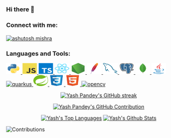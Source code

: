 ### Hi there 👋

<h3 align="left">Connect with me:</h3>
<p align="left">
<a href="https://www.linkedin.com/in/yash-pandey-493427202/" target="blank"><img align="center" src="https://raw.githubusercontent.com/rahuldkjain/github-profile-readme-generator/master/src/images/icons/Social/linked-in-alt.svg" alt="ashutosh mishra" height="30" width="40" /></a>
</p>


 <h3 align='left'>Languages and Tools:</h3>
<p align='left'>
  <a href="https://www.python.org/" target="_blank" rel="noreferrer">
    <img src="https://raw.githubusercontent.com/devicons/devicon/master/icons/python/python-original.svg" alt="python" class="icon" height="30" width="40"/>
  </a>
  <a href="https://developer.mozilla.org/en-US/docs/Web/JavaScript" target="_blank" rel="noreferrer">
    <img src="https://raw.githubusercontent.com/devicons/devicon/master/icons/javascript/javascript-original.svg" alt="javascript" class="icon" height="30" width="40"/>
  </a>
  <a href="https://www.typescriptlang.org/" target="_blank" rel="noreferrer">
    <img src="https://raw.githubusercontent.com/devicons/devicon/master/icons/typescript/typescript-original.svg" alt="typescript" class="icon" height="30" width="40"/>
  </a>
  <a href="https://reactjs.org/" target="_blank" rel="noreferrer">
    <img src="https://raw.githubusercontent.com/devicons/devicon/master/icons/react/react-original.svg" alt="react" class="icon" height="30" width="40"/>
  </a>
  <a href="https://nodejs.org/" target="_blank" rel="noreferrer">
    <img src="https://raw.githubusercontent.com/devicons/devicon/master/icons/nodejs/nodejs-original.svg" alt="nodejs" class="icon" height="30" width="40"/>
  </a>
  <a href="https://maven.apache.org/" target="_blank" rel="noreferrer">
    <img src="https://raw.githubusercontent.com/devicons/devicon/master/icons/apache/apache-original.svg" alt="maven" class="icon" height="30" width="40"/>
  </a>
  <a href="https://www.mysql.com/" target="_blank" rel="noreferrer">
    <img src="https://raw.githubusercontent.com/devicons/devicon/master/icons/mysql/mysql-original.svg" alt="mysql" class="icon" height="30" width="40"/>
  </a>
  <a href="https://www.postgresql.org/" target="_blank" rel="noreferrer">
    <img src="https://raw.githubusercontent.com/devicons/devicon/master/icons/postgresql/postgresql-original.svg" alt="postgres" class="icon" height="30" width="40"/>
  </a>
  <a href="https://www.mongodb.com/" target="_blank" rel="noreferrer">
    <img src="https://raw.githubusercontent.com/devicons/devicon/master/icons/mongodb/mongodb-original.svg" alt="mongodb" class="icon" height="30" width="40"/>
  </a>
  <a href="https://www.java.com/" target="_blank" rel="noreferrer">
    <img src="https://raw.githubusercontent.com/devicons/devicon/master/icons/java/java-original.svg" alt="java" class="icon" height="30" width="40"/>
  </a>
  <a href="https://quarkus.io/" target="_blank" rel="noreferrer">
    <img src="https://design.jboss.org/quarkus/logo/final/SVG/quarkus_icon_rgb_default.svg" alt="quarkus" class="icon" height="30" width="40"/>
  </a>
  <a href="https://spring.io/projects/spring-boot" target="_blank" rel="noreferrer">
    <img src="https://raw.githubusercontent.com/devicons/devicon/master/icons/spring/spring-original.svg" alt="springboot" class="icon" height="30" width="40"/>
  </a>
  <a href="https://developer.mozilla.org/en-US/docs/Web/CSS" target="_blank" rel="noreferrer">
    <img src="https://raw.githubusercontent.com/devicons/devicon/master/icons/css3/css3-original.svg" alt="css" class="icon" height="30" width="40"/>
  </a>
  <a href="https://developer.mozilla.org/en-US/docs/Web/HTML" target="_blank" rel="noreferrer">
    <img src="https://raw.githubusercontent.com/devicons/devicon/master/icons/html5/html5-original.svg" alt="html" class="icon" height="30" width="40"/>
  </a>
  <a href="https://opencv.org/" target="_blank" rel="noreferrer">
    <img src="https://raw.githubusercontent.com/opencv/opencv/master/doc/opencv-logo2.png" alt="opencv" class="icon" height="30" width="40"/>
  </a>
</p>

 
<p align="center">
  <a href="https://github.com/yashpandey474">
    <img src="https://github-readme-streak-stats.herokuapp.com/?user=yashpandey474&theme=radical&border=7F3FBF&background=0D1117" alt="Yash Pandey's GitHub streak"/>
  </a>
</p>

<p align="center">
  <a href="https://github.com/yashpandey474">
    <img src="https://github-profile-summary-cards.vercel.app/api/cards/profile-details?username=yashpandey474&theme=radical" alt="Yash Pandey's GitHub Contribution"/>
  </a>
</p>
<p align = "center">
<a href="https://github.com/yashpandey474"><img alt="Yash's Top Languages" src="https://denvercoder1-github-readme-stats.vercel.app/api/top-langs/?username=yashpandey474&langs_count=8&layout=compact&theme=react&border_color=7F3FBF&bg_color=0D1117&title_color=F85D7F&icon_color=F8D866" height="192px" width="49.5%"/></a>
 <a href="https://github.com/yashpandey474"><img alt="Yash's Github Stats" src="https://denvercoder1-github-readme-stats.vercel.app/api?username=yashpandey474&show_icons=true&count_private=true&theme=react&border_color=7F3FBF&bg_color=0D1117&title_color=F85D7F&icon_color=F8D866" height="192px" width="49.5%"/></a>
  <br/>
</p>

![Contributions](https://ssr-contributions-svg.vercel.app/_/yashpandey474?chart=3dbar&gap=0.6&scale=2&gradient=true&flatten=1&animation=wave&animation_duration=3&animation_delay=0.03&animation_amplitude=24&animation_frequency=0.1&animation_wave_center=19_3&format=svg&weeks=40)

<!--
**yashpandey474/yashpandey474** is a ✨ _special_ ✨ repository because its `README.md` (this file) appears on your GitHub profile.

